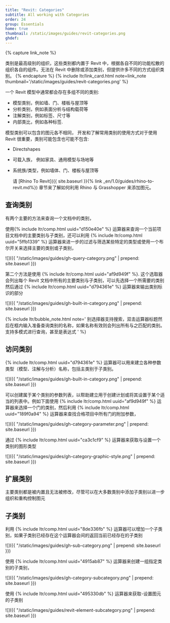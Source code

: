 ```yaml
---
title: "Revit: Categories"
subtitle: All working with Categories
order: 24
group: Essentials
home: true
thumbnail: /static/images/guides/revit-categories.png
ghdef: 
---
```


{% capture link_note %}

类别是最高级别的组织，这些类别都内置于 Revit 中，根据各自不同的功能松散的组织各自的组件。无法在 Revit 中删除或添加类别，但提供许多不同的方式组织类别。
{% endcapture %}
{% include ltr/link_card.html note=link_note thumbnail='/static/images/guides/revit-categories.png' %}

一个 Revit 模型中通常都会存在多组不同的类别:

- 模型类别，例如墙、门、楼板与屋顶等
- 分析类别，例如表面分析与结构载荷等
- 注解类别，例如标签、尺寸等
- 内部类比，例如各种标签.

模型类别可以包含的图元各不相同， 开发和了解常用类别的使用方式对于使用 Revit 很重要，类别可能包含也可能不包含:

- Directshapes

- 可载入族， 例如家具、通用模型与场地等

- 系统族/类型，例如墙体、门、楼板与屋顶等
  
  请 [Rhino To Revit]({{ site.baseurl }}{% link _en/1.0/guides/rhino-to-revit.md%}) 章节来了解如何利用 Rhino 与 Grasshopper 来添加图元。

## 查询类别

有两个主要的方法来查询一个文档中的类别， 

使用{% include ltr/comp.html uuid="d150e40e" %} 运算器来查询一个当前项目文档中的主要类别与子类别，还可以利用 {% include ltr/comp.html uuid="5ffb1339" %} 运算器来进一步的过滤与筛选某些特定的类型或使用一个布尔开关来选择主要的类别或子类别，

![]({{ "/static/images/guides/gh-query-category.png" | prepend: site.baseurl }})

第二个方法是使用 {% include ltr/comp.html uuid="af9d949f" %}. 这个选取器会列出每个 Revit 文档中所有的主要类别与子类别，可以先选择一个所需要的类别然后通过 {% include ltr/comp.html uuid="d794361e" %} 运算器来输出类别标识的部分

![]({{ "/static/images/guides/gh-built-in-category.png" | prepend: site.baseurl }})

{% include ltr/bubble_note.html note=' 别选择器支持搜索，双击运算器标题然后在框内输入准备查询类别的名称，如果名称有效则会列出所有与之匹配的类别。支持多模式进行查询，甚至是表达式 ' %}

## 访问类别

 {% include ltr/comp.html uuid="d794361e" %} 运算器可以用来建立各种参数类型（模型、注解与分析）名称，包括主类别于子类别。

![]({{ "/static/images/guides/gh-built-in-category.png" | prepend: site.baseurl }})

可以创建属于某个类别的参数列表，以帮助建立用于创建计划或将其设置于某个适当的列表中。例如下面使用  {% include ltr/comp.html uuid="af9d949f" %} 运算器来选择一个门的类别，然后利用  {% include ltr/comp.html uuid="189f0a94" %} 运算器来查找合格项目中所有门的附加参数，

![]({{ "/static/images/guides/gh-category-parameter.png" | prepend: site.baseurl }})

通过 {% include ltr/comp.html uuid="ca3c1cf9" %} 运算器来获取与设置一个类别的图形类型

![]({{ "/static/images/guides/gh-category-graphic-style.png" | prepend: site.baseurl }})

## 扩展类别

主要类别都是被内置且无法被修改，尽管可以在大多数类别中添加子类别以进一步组织和重构控制图元

## 子类别

利用 {% include ltr/comp.html uuid="8de336fb" %} 运算器可以增加一个子类别，如果子类别已经存在这个运算器会间的返回当前已经存在的子类别

![]({{ "/static/images/guides/gh-sub-category.png" | prepend: site.baseurl }})

使用 {% include ltr/comp.html uuid="4915ab87" %} 运算器来创建一组指定类别的子类别，

![]({{ "/static/images/guides/gh-category-subcategory.png" | prepend: site.baseurl }})

使用 {% include ltr/comp.html uuid="495330db" %} 运算器来获取-设置图元的子类别

![]({{ "/static/images/guides/revit-element-subcategory.png" | prepend: site.baseurl }})
